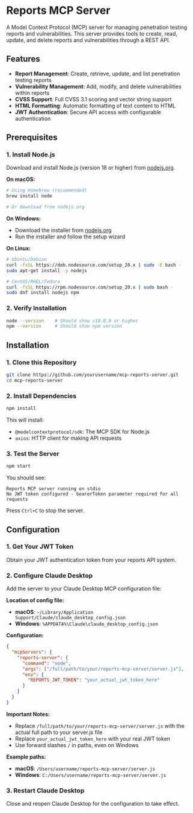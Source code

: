 # Reports MCP Server

A Model Context Protocol (MCP) server for managing penetration testing reports and vulnerabilities. This server provides tools to create, read, update, and delete reports and vulnerabilities through a REST API.

## Features

- **Report Management**: Create, retrieve, update, and list penetration testing reports
- **Vulnerability Management**: Add, modify, and delete vulnerabilities within reports
- **CVSS Support**: Full CVSS 3.1 scoring and vector string support
- **HTML Formatting**: Automatic formatting of text content to HTML
- **JWT Authentication**: Secure API access with configurable authentication

## Prerequisites

### 1. Install Node.js

Download and install Node.js (version 18 or higher) from [nodejs.org](https://nodejs.org/).

**On macOS:**
```bash
# Using Homebrew (recommended)
brew install node

# Or download from nodejs.org
```

**On Windows:**
- Download the installer from [nodejs.org](https://nodejs.org/)
- Run the installer and follow the setup wizard

**On Linux:**
```bash
# Ubuntu/Debian
curl -fsSL https://deb.nodesource.com/setup_20.x | sudo -E bash -
sudo apt-get install -y nodejs

# CentOS/RHEL/Fedora
curl -fsSL https://rpm.nodesource.com/setup_20.x | sudo bash -
sudo dnf install nodejs npm
```

### 2. Verify Installation

```bash
node --version    # Should show v18.0.0 or higher
npm --version     # Should show npm version
```

## Installation

### 1. Clone this Repository

```bash
git clone https://github.com/yourusername/mcp-reports-server.git
cd mcp-reports-server
```

### 2. Install Dependencies

```bash
npm install
```

This will install:
- `@modelcontextprotocol/sdk`: The MCP SDK for Node.js
- `axios`: HTTP client for making API requests

### 3. Test the Server

```bash
npm start
```

You should see:
```
Reports MCP server running on stdio
No JWT token configured - bearerToken parameter required for all requests
```

Press `Ctrl+C` to stop the server.

## Configuration

### 1. Get Your JWT Token

Obtain your JWT authentication token from your reports API system.

### 2. Configure Claude Desktop

Add the server to your Claude Desktop MCP configuration file:

**Location of config file:**
- **macOS**: `~/Library/Application Support/Claude/claude_desktop_config.json`
- **Windows**: `%APPDATA%\Claude\claude_desktop_config.json`

**Configuration:**
```json
{
  "mcpServers": {
    "reports-server": {
      "command": "node",
      "args": ["/full/path/to/your/reports-mcp-server/server.js"],
      "env": {
        "REPORTS_JWT_TOKEN": "your_actual_jwt_token_here"
      }
    }
  }
}
```

**Important Notes:**
- Replace `/full/path/to/your/reports-mcp-server/server.js` with the actual full path to your server.js file
- Replace `your_actual_jwt_token_here` with your real JWT token
- Use forward slashes `/` in paths, even on Windows

**Example paths:**
- **macOS**: `/Users/username/reports-mcp-server/server.js`
- **Windows**: `C:/Users/username/reports-mcp-server/server.js`

### 3. Restart Claude Desktop

Close and reopen Claude Desktop for the configuration to take effect.